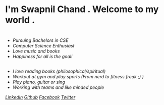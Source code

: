 
# I'm Swapnil Chand . Welcome to my world . #

# 
- _Pursuing Bachelors in CSE_
- _Computer Science Enthusiast_
- _Love music and books_
- _Happiness for all is the goal!_

## 
- _I love reading books (philosophical/spiritual)_
- _Workout at gym and play sports (From nerd to fitness freak ;) )_
- _Play piano, guitar or sing_
- _Working with teams and like minded people_





*[LinkedIn](https://www.linkedin.com/in/swapnil-chand-887aa117a/)*      *[Github](https://github.com/SwapnilChand/)*      *[Facebook](https://www.facebook.com/swapnil.chand.399)* *[Twitter](https://twitter.com/Swapnil43128204)*



